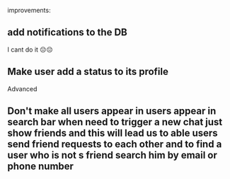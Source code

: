 improvements: 

## add notifications to the DB
I cant do it 😔😔

## Make user add a status to its profile

Advanced

## Don't make all users appear in users appear in search bar when need to trigger a new chat just show friends and this will lead us to able users send friend requests to each other and to find a user who is not s friend search him by email or phone number